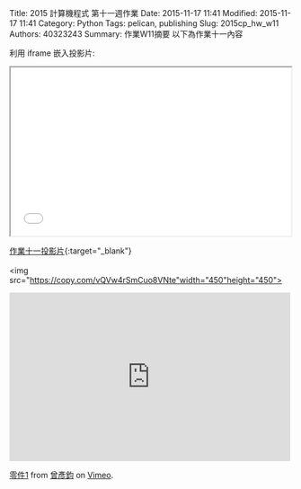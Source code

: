 Title: 2015 計算機程式 第十一週作業
Date: 2015-11-17 11:41
Modified: 2015-11-17 11:41
Category: Python
Tags: pelican, publishing
Slug: 2015cp_hw_w11
Authors: 40323243
Summary: 作業W11摘要
以下為作業十一內容

利用 iframe 嵌入投影片:

<iframe src="simplest11.html" width="500" height="300"></iframe>

[作業十一投影片](simplest11.html){:target="_blank"}
<br/>
<br/>
<img src="https://copy.com/vQVw4rSmCuo8VNte"width="450"height="450">
<br/>

  <iframe src="https://player.vimeo.com/video/150256535" width="500" height="300" frameborder="0" webkitallowfullscreen mozallowfullscreen allowfullscreen></iframe> <p><a href="https://vimeo.com/150256535">零件1</a> from <a href="https://vimeo.com/user45620742">曾彥鈞</a> on <a href="https://vimeo.com">Vimeo</a>.</p>